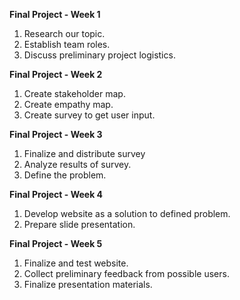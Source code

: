 **Final Project - Week 1**

1. Research our topic.
2. Establish team roles.
3. Discuss preliminary project logistics.

**Final Project - Week 2**

1. Create stakeholder map.
2. Create empathy map.
3. Create survey to get user input.

**Final Project - Week 3**

1. Finalize and distribute survey
2. Analyze results of survey.
3. Define the problem.

**Final Project - Week 4**

1. Develop website as a solution to defined problem.
2. Prepare slide presentation.

**Final Project - Week 5**

1. Finalize and test website.
2. Collect preliminary feedback from possible users.
3. Finalize presentation materials.
